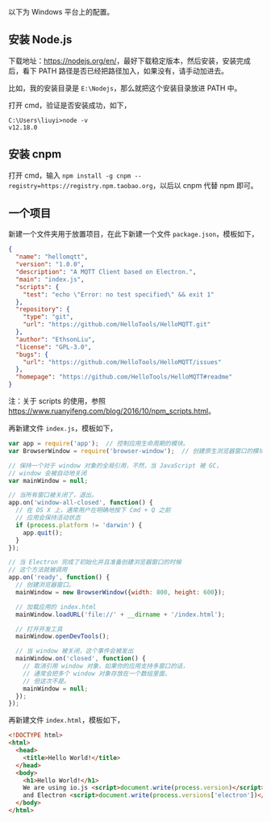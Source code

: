 以下为 Windows 平台上的配置。

## 安装 Node.js

下载地址：<https://nodejs.org/en/>，最好下载稳定版本，然后安装，安装完成后，看下 PATH 路径是否已经把路径加入，如果没有，请手动加进去。

比如，我的安装目录是 `E:\Nodejs`，那么就把这个安装目录放进 PATH 中。

打开 cmd，验证是否安装成功，如下，

```shell
C:\Users\liuyi>node -v
v12.18.0
```

## 安装 cnpm

打开 cmd，输入 `npm install -g cnpm --registry=https://registry.npm.taobao.org`，以后以 cnpm 代替 npm 即可。

## 一个项目

新建一个文件夹用于放置项目，在此下新建一个文件 `package.json`，模板如下，

```json
{
  "name": "hellomqtt",
  "version": "1.0.0",
  "description": "A MQTT Client based on Electron.",
  "main": "index.js",
  "scripts": {
    "test": "echo \"Error: no test specified\" && exit 1"
  },
  "repository": {
    "type": "git",
    "url": "https://github.com/HelloTools/HelloMQTT.git"
  },
  "author": "EthsonLiu",
  "license": "GPL-3.0",
  "bugs": {
    "url": "https://github.com/HelloTools/HelloMQTT/issues"
  },
  "homepage": "https://github.com/HelloTools/HelloMQTT#readme"
}
```

注：关于 scripts 的使用，参照 <https://www.ruanyifeng.com/blog/2016/10/npm_scripts.html>。

再新建文件 `index.js`，模板如下，

```js
var app = require('app');  // 控制应用生命周期的模块。
var BrowserWindow = require('browser-window');  // 创建原生浏览器窗口的模块

// 保持一个对于 window 对象的全局引用，不然，当 JavaScript 被 GC，
// window 会被自动地关闭
var mainWindow = null;

// 当所有窗口被关闭了，退出。
app.on('window-all-closed', function() {
  // 在 OS X 上，通常用户在明确地按下 Cmd + Q 之前
  // 应用会保持活动状态
  if (process.platform != 'darwin') {
    app.quit();
  }
});

// 当 Electron 完成了初始化并且准备创建浏览器窗口的时候
// 这个方法就被调用
app.on('ready', function() {
  // 创建浏览器窗口。
  mainWindow = new BrowserWindow({width: 800, height: 600});

  // 加载应用的 index.html
  mainWindow.loadURL('file://' + __dirname + '/index.html');

  // 打开开发工具
  mainWindow.openDevTools();

  // 当 window 被关闭，这个事件会被发出
  mainWindow.on('closed', function() {
    // 取消引用 window 对象，如果你的应用支持多窗口的话，
    // 通常会把多个 window 对象存放在一个数组里面，
    // 但这次不是。
    mainWindow = null;
  });
});
```

再新建文件 `index.html`，模板如下，

```html
<!DOCTYPE html>
<html>
  <head>
    <title>Hello World!</title>
  </head>
  <body>
    <h1>Hello World!</h1>
    We are using io.js <script>document.write(process.version)</script>
    and Electron <script>document.write(process.versions['electron'])</script>.
  </body>
</html>
```

